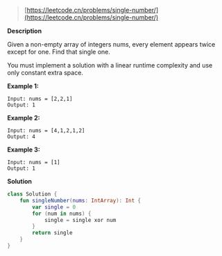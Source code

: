 > [https://leetcode.cn/problems/single-number/](https://leetcode.cn/problems/single-number/)

**Description**

Given a non-empty array of integers nums, every element appears twice except for one. Find that single one.

You must implement a solution with a linear runtime complexity and use only constant extra space.

**Example 1:**
```text
Input: nums = [2,2,1]
Output: 1
```
**Example 2:**
```text
Input: nums = [4,1,2,1,2]
Output: 4
```
**Example 3:**
```text
Input: nums = [1]
Output: 1
```

**Solution**
```kotlin
class Solution {
    fun singleNumber(nums: IntArray): Int {
        var single = 0
        for (num in nums) {
            single = single xor num
        }
        return single
    }
}
```